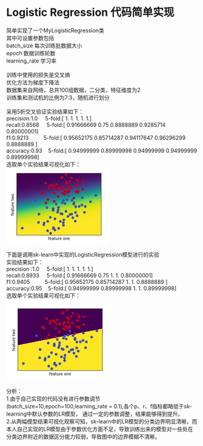 # Logistic Regression 代码简单实现

简单实现了一个MyLogisticRegression类<br>
其中可设置参数包括<br>
batch_size  每次训练批数据大小<br>
epoch 数据训练轮数<br>
learning_rate 学习率<br>
<br>
训练中使用的损失是交叉熵<br>
优化方法为梯度下降法<br>
数据集来自网络，总共100组数据，二分类，特征维度为2<br>
训练集和测试机的比例为7:3，随机进行划分<br>
<br>
采用5折交叉验证实验结果如下：<br>
precision:1.0       &nbsp;&nbsp;&nbsp;       5-fold:[ 1.  1.  1.  1.  1.]<br>
recall:0.8568  &nbsp;&nbsp;&nbsp;         5-fold:[ 0.91666669  0.75        0.8888889   0.9285714   0.80000001]<br>
f1:0.9213  &nbsp;&nbsp;&nbsp;&nbsp;&nbsp;&nbsp;&nbsp;&nbsp;   5-fold:[ 0.95652175  0.85714287  0.94117647  0.96296299  0.8888889 ]<br>
accuracy:0.93	   &nbsp;&nbsp;   5-fold:[ 0.94999999  0.89999998  0.94999999  0.94999999  0.89999998]<br>
选取单个实验结果可视化如下：<br>
![image](https://github.com/DUTIR-Emotion-Group/group-meeting/blob/master/LR_zhoufengqing_18-5-31/img/myLR_result.png)


下面是调用sk-learn中实现的LogisticRegression模型进行的实验<br>
实验结果如下：<br>
precision	:1.0	 &nbsp;&nbsp;&nbsp;   5-fold:[ 1.  1.  1.  1.  1.]<br>
recall:0.8933	  &nbsp;&nbsp;&nbsp;     5-fold:[ 0.91666669  0.75        1.          1.          0.80000001]<br>
f1:0.9405	     &nbsp;&nbsp;&nbsp;&nbsp;&nbsp;&nbsp;&nbsp;&nbsp; 5-fold:[ 0.95652175  0.85714287  1.          1.          0.8888889 ]<br>
accuracy:0.95	     &nbsp;&nbsp;  5-fold:[ 0.94999999  0.89999998  1.          1.          0.89999998]<br>
选取单个实验结果可视化如下：<br>

![image](https://github.com/DUTIR-Emotion-Group/group-meeting/blob/master/LR_zhoufengqing_18-5-31/img/officialLR_result.png)

分析：<br>
1.由于自己实现的代码没有进行参数调节(batch_size=10,epoch=100,learning_rate = 0.1),各个p、r、f指标都略低于sk-learning中默认参数的LR模型，
通过一定的参数调整，结果能够得到提升。<br>
2.从两幅模型结果可视化观察可知，sk-learn中的LR模型的分类边界明显清晰，而本人自己实现的LR模型由于参数优化方面不足，导致训练出来的模型对一些处在分类边界附近的数据区分能力较弱，导致图中的边界模糊不清晰。<br>

